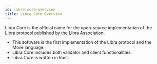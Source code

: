 ```yaml
---
id: libra-core-overview
title: Libra Core Overview
---
```


Libra Core is the official name for the open-source implementation of the Libra protocol published by the Libra Association.

* This software is the first implementation of the Libra protocol and the Move language.
* Libra Core includes both validator and client functionalities.
* Libra Core is written in Rust.
